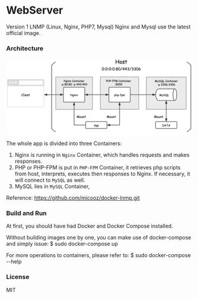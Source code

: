# WebServer

Version 1 LNMP (Linux, Nginx, PHP7, Mysql)
Nginx and Mysql use the latest official image.

### Architecture

![architecture][1]

The whole app is divided into three Containers:

1. Nginx is running in `Nginx` Container, which handles requests and makes responses.
2. PHP or PHP-FPM is put in `PHP-FPM` Container, it retrieves php scripts from host, interprets, executes then responses to Nginx. If necessary, it will connect to `MySQL` as well.
3. MySQL lies in `MySQL` Container,
 
Reference: https://github.com/micooz/docker-lnmp.git

[1]: architecture.png

### Build and Run
At first, you should have had Docker and Docker Compose installed.

Without building images one by one, you can make use of docker-compose and simply issue:
$ sudo docker-compose up

For more operations to containers, please refer to:
$ sudo docker-compose --help

### License

MIT
